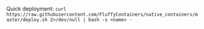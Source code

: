 Quick deployment: 
  `curl https://raw.githubusercontent.com/FluffyContainers/native_containers/master/deploy.sh 2>/dev/null | bash -s <name> -`
